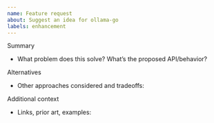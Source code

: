 ```yaml
---
name: Feature request
about: Suggest an idea for ollama-go
labels: enhancement
---
```


Summary
- What problem does this solve? What’s the proposed API/behavior?

Alternatives
- Other approaches considered and tradeoffs:

Additional context
- Links, prior art, examples:

